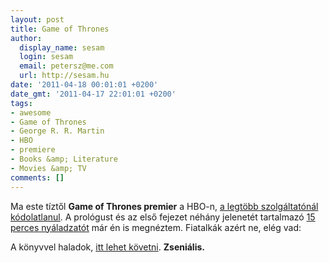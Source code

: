 ```yaml
---
layout: post
title: Game of Thrones
author:
  display_name: sesam
  login: sesam
  email: petersz@me.com
  url: http://sesam.hu
date: '2011-04-18 00:01:01 +0200'
date_gmt: '2011-04-17 22:01:01 +0200'
tags:
- awesome
- Game of Thrones
- George R. R. Martin
- HBO
- premiere
- Books &amp; Literature
- Movies &amp; TV
comments: []
---
```


Ma este tíztől **Game of Thrones premier** a HBO-n, [a legtöbb szolgáltatónál kódolatlanul](http://www.sorozatjunkie.hu/2011/04/07/tronok-harca-mindenkinek). A prológust és az első fejezet néhány jelenetét tartalmazó [15 perces nyáladzatót](http://www.sorozatjunkie.hu/2011/04/04/tronok-harca-prologus) már én is megnéztem. Fiatalkák azért ne, elég vad:

A könyvvel haladok, [itt lehet követni](http://www.goodreads.com/sesam). **Zseniális.**
